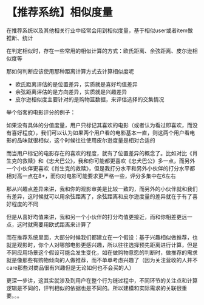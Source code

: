 # 【推荐系统】相似度量

在推荐系统以及其他相关行业中经常会用到相似度量，基于相似user或者item做推断、统计

在判定相似时，存在一些常用的相似计算的方式：欧氏距离、余弦距离、皮尔逊相似度等

那如何判断应该使用那种距离计算方式去计算相似度呢

* 欧氏距离评估的是位置差异，实质就是喜好均值差异
* 余弦距离评估的是方向差异，实质就是兴趣差异
* 皮尔逊相似度主要针对的是购物篮数据，来评估选择的交集情况

举个俗套的电影评分的例子：

如果没有具体的分值度量，用户只标记其喜欢的电影（或者认为看过即喜欢，而没有喜好程度），我们可以认为如果两个用户看的电影基本一直，则这两个用户看电影的品味就很相似，这个时候往往使用皮尔逊度量是相对合适的

而当用户标记的电影存在的喜欢的程度，就有了位置差异的概念了。比如对比《肖生克的救赎》和《忠犬巴公》，我和你可能都更喜欢《忠犬巴公》多一点，而另外一个小伙伴更喜欢《肖生克的救赎》，但是我打分水平和另外小伙伴的打分水平都相对高一点在8+，而你对电影可能要求更严格一些，评分多集中在6左右

那从兴趣点差异来讲，我和你的观影审美是比较一致的，而另外的小伙伴就和我们有差异，这时候就可以用余弦距离了，余弦距离和皮尔逊度量的差异就在于有了喜好程度的不同

但是从喜好均值来讲，我和另一个小伙伴的打分均值更接近，而和你相差更远一点，这时就需要用欧式距离来计算了

而在推荐系统里面，大部分时候我们都建立在一个假设：基于兴趣相似做推荐，也就是观影时，你个人对哪部电影更感兴趣，所以往往选择预先距离进行计算，但是不同应用场景这个假设可能会发生变化，如在做购物意愿的判断时，做推荐的需求就是像那些有购物倾向的人做推荐，而不单单考虑兴趣了（因为关注营收的人并不care那些对商品很有兴趣但是无论如何也不会买的人）

更深一步讲，这其实就涉及到用户在整个行为链过程中，不同环节的关注点和计算逻辑是不同的，评判相似的依据也是不同的。所以建模和实际需求的关联很重要。。。



